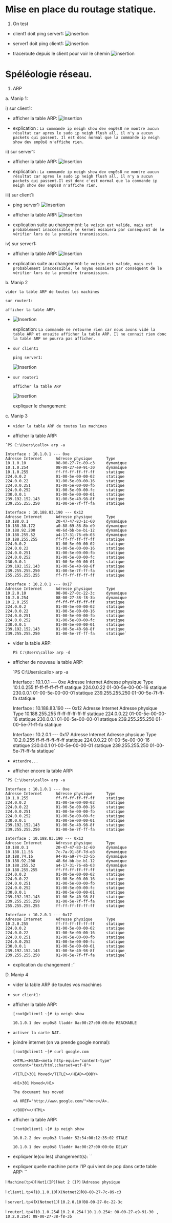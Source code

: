 # Mise en place du routage statique.
1) On test

- client1 doit ping server1:
   ![insertion](9.PNG)

- server1 doit ping client1:
  ![insertion](10.PNG)

- traceroute depuis le client pour voir le chemin 
  ![insertion](11.PNG)

# Spéléologie réseau.

1.   ARP

a.   Manip 1:

i)   sur client1:

-    afficher la table ARP:
     ![Insertion](1.PNG)

-    explication :
       `La commande ip neigh show dev enp0s8 ne montre aucun résultat car apres le sudo ip neigh flush all, il n'y a aucun packets qui passent. Il est donc normal que la commande ip neigh show dev enp0s8 n'affiche rien.`

ii)  sur server1:

-    afficher la table ARP:
     ![Insertion](2.png)

-    explication :
     `La commande ip neigh show dev enp0s8 ne montre aucun résultat car apres le sudo ip neigh flush all, il n'y a aucun packets qui passent.Il est donc c'est normal que la commande ip neigh show dev enp0s8 n'affiche rien.`

iii) sur client1:

-    ping server1:
     ![Insertion](3.png)

-    afficher la table ARP:
     ![Insertion](4.png)

-    explication suite au changement: `le voisin est valide, mais est probablement inaccessible, le kernel essaiera par conséquent de le vérifier lors de la première transmission.`

iv)  sur server1:

-    afficher la table ARP:
     ![Insertion](5.png)

-    explication suite au changement: `le voisin est valide, mais est probablement inaccessible, le noyau essaiera par conséquent de le vérifier lors de la première transmission.`





b. Manip 2

    vider la table ARP de toutes les machines

    sur router1:

    afficher la table ARP:

-   ![Insertion](6.png)

    explication: `La commande ne retourne rien car nous avons vidé la table ARP et ensuite afficher la table ARP. Il ne connait rien donc la table ARP ne pourra pas afficher.`


-   `sur client1`

    `ping server1:`

     ![Insertion](7.png)

-   `sur router1`

    `afficher la table ARP`

     ![Insertion](8.png)

     expliquer le changement:

c. Manip 3
-    `vider la table ARP de toutes les machines`


-    afficher la table ARP:

    `PS C:\Users\callo> arp -a

    Interface : 10.1.0.1 --- 0xe
    Adresse Internet      Adresse physique      Type
    10.1.0.10             08-00-27-7c-89-c3     dynamique
    10.1.0.254            08-00-27-e9-91-30     dynamique
    10.1.0.255            ff-ff-ff-ff-ff-ff     statique
    224.0.0.2             01-00-5e-00-00-02     statique
    224.0.0.22            01-00-5e-00-00-16     statique
    224.0.0.251           01-00-5e-00-00-fb     statique
    224.0.0.252           01-00-5e-00-00-fc     statique
    230.0.0.1             01-00-5e-00-00-01     statique
    239.192.152.143       01-00-5e-40-98-8f     statique
    239.255.255.250       01-00-5e-7f-ff-fa     statique

    Interface : 10.188.83.190 --- 0x12
    Adresse Internet      Adresse physique      Type
    10.188.0.1            20-47-47-83-1c-60     dynamique
    10.188.30.172         a0-88-69-86-8b-d9     dynamique
    10.188.92.200         48-6d-bb-be-b1-12     dynamique
    10.188.255.52         a4-17-31-76-eb-03     dynamique
    10.188.255.255        ff-ff-ff-ff-ff-ff     statique
    224.0.0.2             01-00-5e-00-00-02     statique
    224.0.0.22            01-00-5e-00-00-16     statique
    224.0.0.251           01-00-5e-00-00-fb     statique
    224.0.0.252           01-00-5e-00-00-fc     statique
    230.0.0.1             01-00-5e-00-00-01     statique
    239.192.152.143       01-00-5e-40-98-8f     statique
    239.255.255.250       01-00-5e-7f-ff-fa     statique
    255.255.255.255       ff-ff-ff-ff-ff-ff     statique

    Interface : 10.2.0.1 --- 0x17
    Adresse Internet      Adresse physique      Type
    10.2.0.10             08-00-27-0c-22-3c     dynamique
    10.2.0.254            08-00-27-38-f8-3b     dynamique
    10.2.0.255            ff-ff-ff-ff-ff-ff     statique
    224.0.0.2             01-00-5e-00-00-02     statique
    224.0.0.22            01-00-5e-00-00-16     statique
    224.0.0.251           01-00-5e-00-00-fb     statique
    224.0.0.252           01-00-5e-00-00-fc     statique
    230.0.0.1             01-00-5e-00-00-01     statique
    239.192.152.143       01-00-5e-40-98-8f     statique
    239.255.255.250       01-00-5e-7f-ff-fa     statique`

-    vider la table ARP:

     `PS C:\Users\callo> arp -d`

-    afficher de nouveau la table ARP:


     `PS C:\Users\callo> arp -a

      Interface : 10.1.0.1 --- 0xe
      Adresse Internet      Adresse physique      Type
      10.1.0.255            ff-ff-ff-ff-ff-ff     statique
      224.0.0.22            01-00-5e-00-00-16     statique
      230.0.0.1             01-00-5e-00-00-01     statique
      239.255.255.250       01-00-5e-7f-ff-fa     statique

      Interface : 10.188.83.190 --- 0x12
      Adresse Internet      Adresse physique      Type
      10.188.255.255        ff-ff-ff-ff-ff-ff     statique
      224.0.0.22            01-00-5e-00-00-16     statique
      230.0.0.1             01-00-5e-00-00-01     statique
      239.255.255.250       01-00-5e-7f-ff-fa     statique

      Interface : 10.2.0.1 --- 0x17
      Adresse Internet      Adresse physique      Type
      10.2.0.255            ff-ff-ff-ff-ff-ff     statique
      224.0.0.22            01-00-5e-00-00-16     statique
      230.0.0.1             01-00-5e-00-00-01     statique
      239.255.255.250       01-00-5e-7f-ff-fa     statique`

-    `Attendre...`

-    afficher encore la table ARP:

    `PS C:\Users\callo> arp -a

    Interface : 10.1.0.1 --- 0xe
    Adresse Internet      Adresse physique      Type
    10.1.0.255            ff-ff-ff-ff-ff-ff     statique
    224.0.0.2             01-00-5e-00-00-02     statique
    224.0.0.22            01-00-5e-00-00-16     statique
    224.0.0.251           01-00-5e-00-00-fb     statique
    224.0.0.252           01-00-5e-00-00-fc     statique
    230.0.0.1             01-00-5e-00-00-01     statique
    239.192.152.143       01-00-5e-40-98-8f     statique
    239.255.255.250       01-00-5e-7f-ff-fa     statique

    Interface : 10.188.83.190 --- 0x12
    Adresse Internet      Adresse physique      Type
    10.188.0.1            20-47-47-83-1c-60     dynamique
    10.188.11.56          7c-7a-91-8f-7d-e8     dynamique
    10.188.74.16          94-9a-a9-74-33-5b     dynamique
    10.188.92.200         48-6d-bb-be-b1-12     dynamique
    10.188.255.52         a4-17-31-76-eb-03     dynamique
    10.188.255.255        ff-ff-ff-ff-ff-ff     statique
    224.0.0.2             01-00-5e-00-00-02     statique
    224.0.0.22            01-00-5e-00-00-16     statique
    224.0.0.251           01-00-5e-00-00-fb     statique
    224.0.0.252           01-00-5e-00-00-fc     statique
    230.0.0.1             01-00-5e-00-00-01     statique
    239.192.152.143       01-00-5e-40-98-8f     statique
    239.255.255.250       01-00-5e-7f-ff-fa     statique
    255.255.255.255       ff-ff-ff-ff-ff-ff     statique

    Interface : 10.2.0.1 --- 0x17
    Adresse Internet      Adresse physique      Type
    10.2.0.255            ff-ff-ff-ff-ff-ff     statique
    224.0.0.2             01-00-5e-00-00-02     statique
    224.0.0.22            01-00-5e-00-00-16     statique
    224.0.0.251           01-00-5e-00-00-fb     statique
    224.0.0.252           01-00-5e-00-00-fc     statique
    230.0.0.1             01-00-5e-00-00-01     statique
    239.192.152.143       01-00-5e-40-98-8f     statique
    239.255.255.250       01-00-5e-7f-ff-fa     statique`

-    explication du changement :``


D. Manip 4

-  vider la table ARP de toutes vos machines

-  `sur client1:`

-  afficher la table ARP:

   `[root@client1 ~]# ip neigh show`

   `10.1.0.1 dev enp0s8 lladdr 0a:00:27:00:00:0e REACHABLE`

-  `activer la carte NAT.`

-  joindre internet (on va prende google normal):

   `[root@client1 ~]# curl google.com`

   `<HTML><HEAD><meta http-equiv="content-type" content="text/html;charset=utf-8">`

   `<TITLE>301 Moved</TITLE></HEAD><BODY>`

   `<H1>301 Moved</H1>`

   `The document has moved`

   `<A HREF="http://www.google.com/">here</A>.`

    `</BODY></HTML>`

-  afficher la table ARP:

   `[root@client1 ~]# ip neigh show`

    `10.0.2.2 dev enp0s3 lladdr 52:54:00:12:35:02 STALE`

    `10.1.0.1 dev enp0s8 lladdr 0a:00:27:00:00:0e DELAY`



-  expliquer le(ou les) changement(s): ``

-  expliquer quelle machine porte l'IP qui vient de pop dans cette table ARP: ``




l `Machine(tp4)`l `Net1(IP)`l `Net 2 (IP)`  l`Adresse physique`

l `client1.tp4` l`10.1.0.10`l   `X(Notnet2)`l`08-00-27-7c-89-c3`

l `server1.tp4` l`X(Notnet1)`l `10.2.0.10`  l`08-00-27-0c-22-3c`

l `router1.tp4` l`10.1.0.254`l `10.2.0.254` l `10.1.0.254: 08-00-27-e9-91-30 ` , `10.2.0.254: 08-00-27-38-f8-3b`


